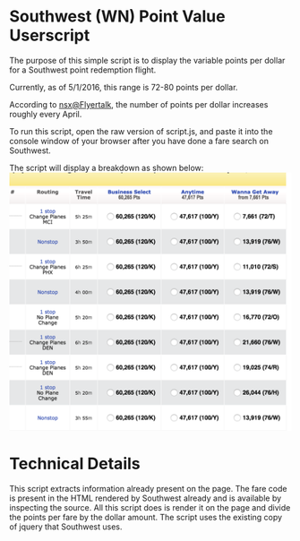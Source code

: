 # Southwest (WN) Point Value Userscript

The purpose of this simple script is to display the variable points per dollar
for a Southwest point redemption flight.

Currently, as of 5/1/2016, this range is 72-80 points per dollar.

According to [nsx@Flyertalk](http://www.flyertalk.com/forum/26549270-post18.html),
the number of points per dollar increases roughly every April.

To run this script, open the raw version of script.js, and paste it into the console
window of your browser after you have done a fare search on Southwest.

The script will display a breakdown as shown below:
![breakdown](breakdown.png)

# Technical Details

This script extracts information already present on the page. The fare code is 
present in the HTML rendered by Southwest already and is available by inspecting
the source. All this script does is render it on the page and divide the points
per fare by the dollar amount. The script uses the existing copy of jquery that
Southwest uses.
